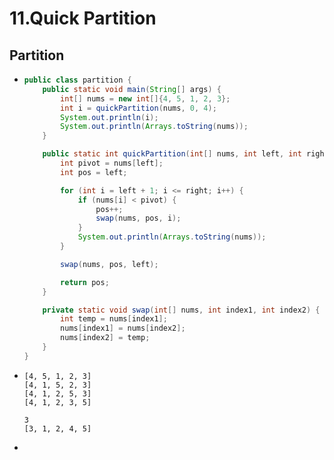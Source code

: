 # 11.Quick Partition

## Partition

- ```java
  public class partition {
      public static void main(String[] args) {
          int[] nums = new int[]{4, 5, 1, 2, 3};
          int i = quickPartition(nums, 0, 4);
          System.out.println(i);
          System.out.println(Arrays.toString(nums));
      }
  
      public static int quickPartition(int[] nums, int left, int right) {
          int pivot = nums[left];
          int pos = left;
  
          for (int i = left + 1; i <= right; i++) {
              if (nums[i] < pivot) {
                  pos++;
                  swap(nums, pos, i);
              }
              System.out.println(Arrays.toString(nums));
          }
  
          swap(nums, pos, left);
  
          return pos;
      }
  
      private static void swap(int[] nums, int index1, int index2) {
          int temp = nums[index1];
          nums[index1] = nums[index2];
          nums[index2] = temp;
      }
  }
  ```

- ```
  [4, 5, 1, 2, 3]
  [4, 1, 5, 2, 3]
  [4, 1, 2, 5, 3]
  [4, 1, 2, 3, 5]
  
  3
  [3, 1, 2, 4, 5]
  ```

- 

